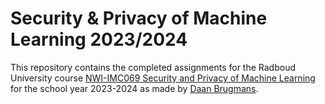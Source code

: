 # Security & Privacy of Machine Learning 2023/2024

This repository contains the completed assignments for the Radboud University course [NWI-IMC069 Security and Privacy of Machine Learning](https://www.ru.nl/courseguides/science/vm/osirislinks/imc/nwi-imc069/) for the school year 2023-2024 as made by [Daan Brugmans](https://github.com/daanbrugmans).